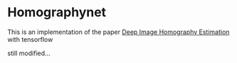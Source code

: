 # Homographynet
This is an implementation of the paper [Deep Image Homography Estimation](https://arxiv.org/pdf/1606.03798.pdf) with tensorflow

still modified...

